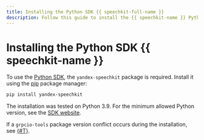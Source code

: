 ```yaml
---
title: Installing the Python SDK {{ speechkit-full-name }}
description: Follow this guide to install the {{ speechkit-name }} Python SDK.
---
```


# Installing the Python SDK {{ speechkit-name }}

To use the [Python SDK](index.md), the `yandex-speechkit` package is required. Install it using the [pip](https://pip.pypa.io/en/stable/) package manager:

```bash
pip install yandex-speechkit
```

The installation was tested on Python 3.9. For the minimum allowed Python version, see the [SDK website](https://pypi.org/project/yandex-speechkit/).

If a `grpcio-tools` package version conflict occurs during the installation, see [{#T}](version-conflict.md).
